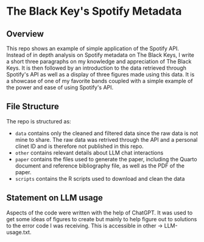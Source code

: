 # The Black Key's Spotify Metadata

## Overview
This repo shows an example of simple application of the Spotify API. Instead of in depth analysis on Spotify metadata on The Black Keys, I write a short three paragraphs on my knowledge and appreciation of The Black Keys. It is then followed by an introduction to the data retrieved through Spotify's API as well as a display of three figures made using this data. It is a showcase of one of my favorite bands coupled with a simple example of the power and ease of using Spotify's API.

## File Structure

The repo is structured as:

-   `data` contains only the cleaned and filtered data since the raw data is not mine to share. The raw data was retrived through the API and a personal clinet ID and is therefore not published in this repo.
-   `other` contains relevant details about LLM chat interactions
-   `paper` contains the files used to generate the paper, including the Quarto document and reference bibliography file, as well as the PDF of the paper. 
-   `scripts` contains the R scripts used to download and clean the data

## Statement on LLM usage

Aspects of the code were written with the help of ChatGPT. It was used to get some ideas of figures to create but mainly to help figure out to solutions to the error code I was receiving. This is accessible in other -> LLM-usage.txt.
